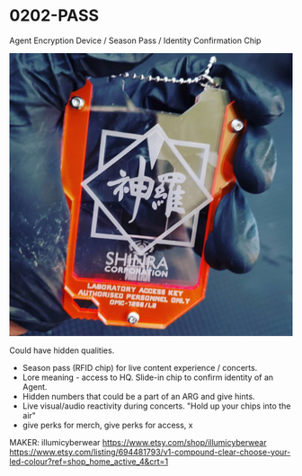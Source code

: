 # 0202-PASS
Agent Encryption Device / Season Pass / Identity Confirmation Chip

![](0202-pass-agent-id-helve-hq.jpg)

Could have hidden qualities.
- Season pass (RFID chip) for live content experience / concerts.
- Lore meaning - access to HQ. Slide-in chip to confirm identity of an Agent.
- Hidden numbers that could be a part of an ARG and give hints.
- Live visual/audio reactivity during concerts. "Hold up your chips into the air"
- give perks for merch, give perks for access, x

MAKER: illumicyberwear
https://www.etsy.com/shop/illumicyberwear
https://www.etsy.com/listing/694481793/v1-compound-clear-choose-your-led-colour?ref=shop_home_active_4&crt=1
